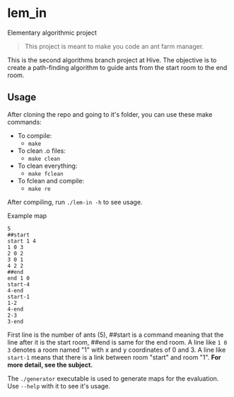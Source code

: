 # lem_in
Elementary algorithmic project
>  This project is meant to make you code an ant farm manager.

This is the second algorithms branch project at Hive. The objective is to create a path-finding algorithm to guide ants from the start room to the end room.

## Usage

After cloning the repo and going to it's folder, you can use these make commands:
* To compile:
  * `make`
* To clean .o files:
  * `make clean`
* To clean everything:
  * `make fclean`
* To fclean and compile:
  * `make re`

After compiling, run `./lem-in -h` to see usage.

Example map

```
5
##start
start 1 4
1 0 3
2 0 2
3 0 1
4 2 2
##end
end 1 0
start-4
4-end
start-1
1-2
4-end
2-3
3-end
```

First line is the number of ants (5), ##start is a command meaning that the line after it is the start room, ##end is same for the end room.
A line like `1 0 3` denotes a room named "1" with x and y coordinates of 0 and 3.
A line like `start-1` means that there is a link between room "start" and room "1".
**For more detail, see the subject.**

The `./generator` executable is used to generate maps for the evaluation. Use `--help` with it to see it's usage. 
